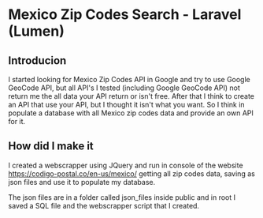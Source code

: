 # Mexico Zip Codes Search - Laravel (Lumen)

## Introducion
I started looking for Mexico Zip Codes API in Google and try to use Google GeoCode API, but all API's I tested (including Google GeoCode API) not return me the all data your API return or isn't free. After that I think to create an API that use your API, but I thought it isn't what you want. So I think in populate a database with all Mexico zip codes data and provide an own API for it. 

## How did I make it
I created a webscrapper using JQuery and run in console of the website https://codigo-postal.co/en-us/mexico/ getting all zip codes data, saving as json files and use it to populate my database.

The json files are in a folder called json_files inside public and in root I saved a SQL file and the webscrapper script that I created.